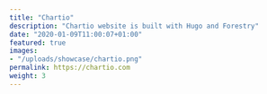 ```yaml
---
title: "Chartio"
description: "Chartio website is built with Hugo and Forestry"
date: "2020-01-09T11:00:07+01:00"
featured: true
images:
- "/uploads/showcase/chartio.png"
permalink: https://chartio.com
weight: 3
---
```

